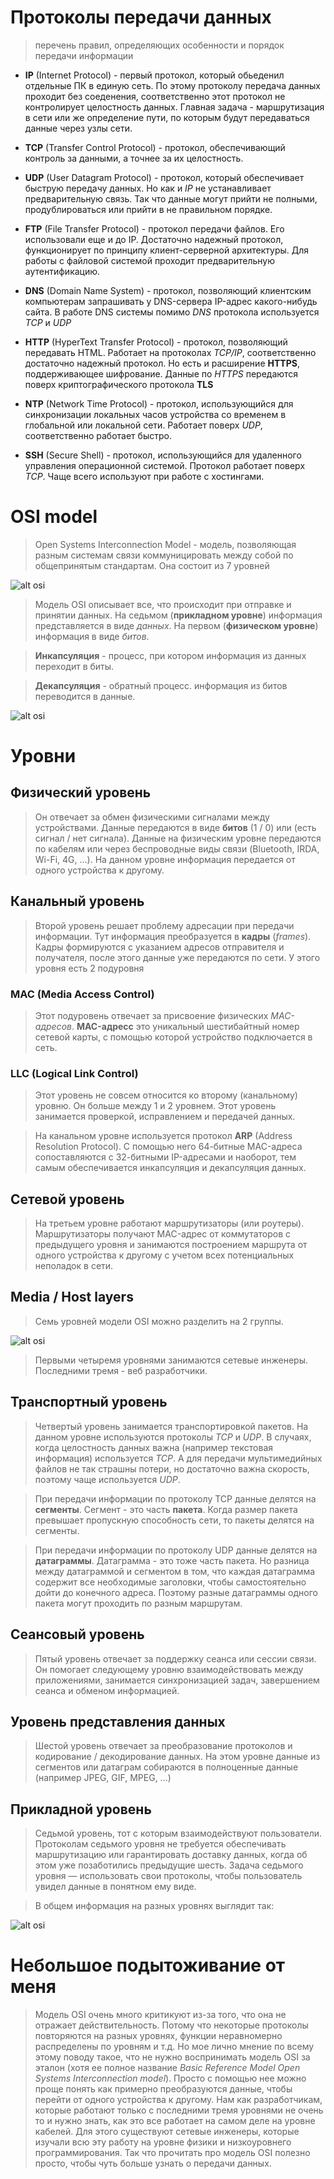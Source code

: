 # Протоколы передачи данных
> перечень правил, определяющих особенности и порядок передачи информации

* **IP** (Internet Protocol) - первый протокол, который обьеденил отдельные ПК в единую сеть. По этому протоколу передача данных проходит без соеденения, соответственно этот протокол не контролирует целостность данных. Главная задача - маршрутизация в сети или же определение пути, по которым будут передаваться данные через узлы сети.

* **TCP** (Transfer Control Protocol) - протокол, обеспечивающий контроль за данными, а точнее за их целостность.

* **UDP** (User Datagram Protocol) - протокол, который обеспечивает быструю передачу данных. Но как и *IP* не устанавливает предварительную связь. Так что данные могут прийти не полными, продублироваться или прийти в не правильном порядке.

* **FTP** (File Transfer Protocol) - протокол передачи файлов. Его использовали еще и до IP. Достаточно надежный протокол, функционирует по принципу клиент-серверной архитектуры. Для работы с файловой системой проходит предварительную аутентификацию.

* **DNS** (Domain Name System) - протокол, позволяющий клиентским компьютерам запрашивать у DNS-сервера IP-адрес какого-нибудь сайта. В работе DNS системы помимо *DNS* протокола используется *TCP* и *UDP*

* **HTTP** (HyperText Transfer Protocol) - протокол, позволяющий передавать HTML. Работает на протоколах *TCP/IP*, соответственно достаточно надежный протокол. Но есть и расширение **HTTPS**, поддерживающее шифрование. Данные по *HTTPS* передаются поверх криптографического протокола **TLS**

* **NTP** (Network Time Protocol) - протокол, использующийся для синхронизации локальных часов устройства со временем в глобальной или локальной сети. Работает поверх *UDP*, соответственно работает быстро.

* **SSH** (Secure Shell) - протокол, использующийся для удаленного управления операционной системой. Протокол работает поверх *TCP*. Чаще всего используют при работе с хостингами.

# OSI model
> Open Systems Interconnection Model - модель, позволяющая разным системам связи коммуницировать между собой по общепринятым стандартам. Она состоит из 7 уровней

![alt osi](https://selectel.ru/blog/wp-content/uploads/2020/12/1500x788.png)

> Модель OSI описывает все, что происходит при отправке и принятии данных.
> На седьмом (**прикладном уровне**) информация представляется в виде *данных*.
> На первом (**физическом уровне**) информация в виде *битов*.

> **Инкапсуляция** - процесс, при котором информация из данных переходит в биты.

> **Декапсуляция** - обратный процесс. информация из битов переводится в данные.

![alt osi](https://selectel.ru/blog/wp-content/uploads/2020/12/1500x788-4.png)

# Уровни
## Физический уровень
> Он отвечает за обмен физическими сигналами между устройствами. Данные передаются в виде **битов** (1 / 0) или (есть сигнал / нет сигнала).
> Данные на физическим уровне передаются по кабелям или через беспроводные виды связи (Bluetooth, IRDA, Wi-Fi, 4G, ...).
> На данном уровне информация передается от одного устройства к другому.


## Канальный уровень
> Второй уровень решает проблему адресации при передачи информации. Тут информация преобразуется в **кадры** (*frames*). Кадры формируются с указанием адресов отправителя и получателя, после этого данные уже передаются по сети.
> У этого уровня есть 2 подуровня
### MAC (Media Access Control)
> Этот подуровень отвечает за присвоение физических *MAC-адресов*. **MAC-адресс** это уникальный шестибайтный номер сетевой карты, с помощью которой устройство подключается в сеть.

### LLC (Logical Link Control)
> Этот уровень не совсем относится ко второму (канальному) уровню. Он больше между 1 и 2 уровнем.
> Этот уровень занимается проверкой, исправлением и передачей данных.

> На канальном уровне используется протокол **ARP** (Address Resolution Protocol). С помощью него 64-битные MAC-адреса сопоставляются с 32-битными IP-адресами и наоборот, тем самым обеспечивается инкапсуляция и декапсуляция данных.


## Сетевой уровень
> На третьем уровне работают маршрутизаторы (или роутеры). Маршрутизаторы получают MAC-адрес от коммутаторов с предыдущего уровня и занимаются построением маршрута от одного устройства к другому с учетом всех потенциальных неполадок в сети.

## Media / Host layers
> Семь уровней модели OSI можно разделить на 2 группы. 

![alt osi](https://selectel.ru/blog/wp-content/uploads/2020/12/1500x788-3.png)

> Первыми четыремя уровнями занимаются сетевые инженеры. Последними тремя - веб разработчики.

## Транспортный уровень
> Четвертый уровень занимается транспортировкой пакетов. На данном уровне используются протоколы *TCP* и *UDP*. В случаях, когда целостность данных важна (например текстовая информация) используется *TCP*. А для передачи мультимедийных файлов не так страшны потери, но достаточно важна скорость, поэтому чаще используется *UDP*.

> При передачи информации по протоколу TCP данные делятся на **сегменты**. Сегмент - это часть **пакета**. Когда размер пакета превышает пропускную способность сети, то пакеты делятся на сегменты.

> При передачи информации по протоколу UDP данные делятся на **датаграммы**. Датаграмма - это тоже часть пакета. Но разница между датаграммой и сегментом в том, что каждая датаграмма содержит все необходимые заголовки, чтобы самостоятельно дойти до конечного адреса. Поэтому разные датаграммы одного пакета могут проходить по разным маршрутам.

## Сеансовый уровень
> Пятый уровень отвечает за поддержку сеанса или сессии связи. Он помогает следующему уровню взаимодействовать между приложениями, занимается синхронизацией задач, завершением сеанса и обменом информацией.

## Уровень представления данных
> Шестой уровень отвечает за преобразование протоколов и кодирование / декодирование данных. На этом уровне данные из сегментов или датаграм собираются в полноценные данные (например JPEG, GIF, MPEG, ...)

## Прикладной уровень
> Седьмой уровень, тот с которым взаимодействуют пользователи. Протоколам седьмого уровня не требуется обеспечивать маршрутизацию или гарантировать доставку данных, когда об этом уже позаботились предыдущие шесть. Задача седьмого уровня — использовать свои протоколы, чтобы пользователь увидел данные в понятном ему виде.


> В общем информация на разных уровнях выглядит так:

![alt osi](https://selectel.ru/blog/wp-content/uploads/2020/12/1500x788-2.png)


# Небольшое подытоживание от меня
> Модель OSI очень много критикуют из-за того, что она не отражает действительность. Потому что некоторые протоколы повторяются на разных уровнях, функции неравномерно распределены по уровням и т.д. Но мое лично мнение по всему этому поводу такое, что не нужно воспринимать модель OSI за эталон (хотя ее полное название *Basic Reference Model Open Systems Interconnection model*). Просто с помощью нее можно проще понять как примерно преобразуются данные, чтобы перейти от одного устройства к другому. Нам как разработчикам, которые работают только с последними тремя уровнями не очень то и нужно знать, как это все работает на самом деле на уровне кабелей. Для этого существуют сетевые инженеры, которые изучали всю эту работу на уровне физики и низкоуровнего программирования. Так что прочитать про модель OSI полезно просто, чтобы чуть больше узнать о передачи данных.
